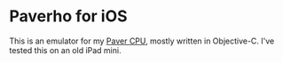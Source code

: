 # Paverho for iOS

This is an emulator for my [Paver CPU](https://github.com/Dosflange/Paver), mostly written in Objective-C.
I've tested this on an old iPad mini.

